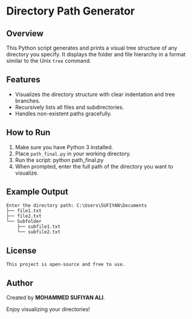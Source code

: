 # Directory Path Generator

## Overview
This Python script generates and prints a visual tree structure of any directory you specify. It displays the folder and file hierarchy in a format similar to the Unix `tree` command.

## Features
- Visualizes the directory structure with clear indentation and tree branches.
- Recursively lists all files and subdirectories.
- Handles non-existent paths gracefully.

## How to Run

1. Make sure you have Python 3 installed.
2. Place `path_final.py` in your working directory.
3. Run the script: python path_final.py
4. When prompted, enter the full path of the directory you want to visualize.

## Example Output
    Enter the directory path: C:\Users\SUFIYAN\Documents
    ├── file1.txt
    ├── file2.txt
    └── Subfolder
        ├── subfile1.txt
        └── subfile2.txt
    
## License
    This project is open-source and free to use.

## Author
Created by **MOHAMMED SUFIYAN ALI**.

Enjoy visualizing your directories!